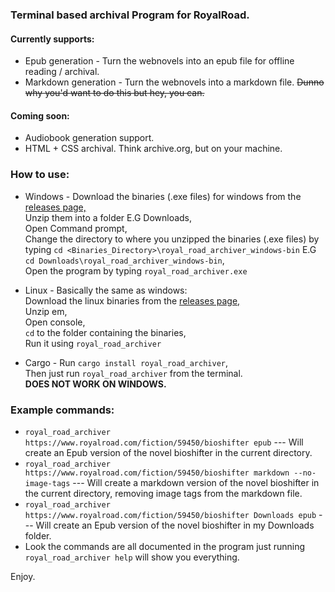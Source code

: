 ### Terminal based archival Program for RoyalRoad.
#### Currently supports:
* Epub generation - Turn the webnovels into an epub file for offline reading / archival.
* Markdown generation - Turn the webnovels into a markdown file. ~~Dunno why you'd want to do this but hey, you can.~~

#### Coming soon:
* Audiobook generation support.
* HTML + CSS archival. Think archive.org, but on your machine.

### How to use:
* Windows - Download the binaries (.exe files) for windows from the [releases page,](https://github.com/Raine-gay/royal_road_archiver/releases)    
  Unzip them into a folder E.G Downloads,  
  Open Command prompt,  
  Change the directory to where you unzipped the binaries (.exe files) by typing ``cd <Binaries_Directory>\royal_road_archiver_windows-bin`` E.G ``cd Downloads\royal_road_archiver_windows-bin``,  
  Open the program by typing ``royal_road_archiver.exe``

* Linux - Basically the same as windows:  
  Download the linux binaries from the [releases page,](https://github.com/Raine-gay/royal_road_archiver/releases)  
  Unzip em,  
  Open console,  
  ``cd`` to the folder containing the binaries,  
  Run it using ``royal_road_archiver``  
  
* Cargo - Run ``cargo install royal_road_archiver``,  
  Then just run ``royal_road_archiver`` from the terminal.  
  **DOES NOT WORK ON WINDOWS.**  

### Example commands:
* ``royal_road_archiver https://www.royalroad.com/fiction/59450/bioshifter epub`` --- Will create an Epub version of the novel bioshifter in the current directory.  
* ``royal_road_archiver https://www.royalroad.com/fiction/59450/bioshifter markdown --no-image-tags`` --- Will create a markdown version of the novel bioshifter in the current directory, removing image tags from the markdown file.
* ``royal_road_archiver https://www.royalroad.com/fiction/59450/bioshifter Downloads epub`` --- Will create an Epub version of the novel bioshifter in my Downloads folder.
* Look the commands are all documented in the program just running ``royal_road_archiver help`` will show you everything.

Enjoy.

